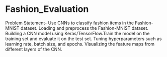 # Fashion_Evaluation
Problem Statement-
Use CNNs to classify fashion items in the Fashion-MNIST dataset.
Loading and preprocess the Fashion-MNIST dataset.
Building a CNN model using Keras/TensorFlow.Train the model on the training set and evaluate it on the test set.
Tuning hyperparameters such as learning rate, batch size, and epochs.
Visualizing the feature maps from different layers of the CNN.
